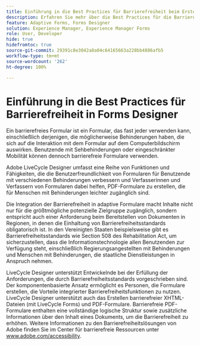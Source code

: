 ```yaml
---
title: Einführung in die Best Practices für Barrierefreiheit beim Erstellen von Formularen in Forms Designer
description: Erfahren Sie mehr über die Best Practices für die Barrierefreiheit bei der Verwendung von Forms Designer.
feature: Adaptive Forms, Forms Designer
solution: Experience Manager, Experience Manager Forms
role: User, Developer
hide: true
hidefromtoc: true
source-git-commit: 29391c8e3042a8a04c64165663a228bb4886afb5
workflow-type: tm+mt
source-wordcount: '262'
ht-degree: 100%

---
```


# Einführung in die Best Practices für Barrierefreiheit in Forms Designer

Ein barrierefreies Formular ist ein Formular, das fast jeder verwenden kann, einschließlich derjenigen, die möglicherweise Behinderungen haben, die sich auf die Interaktion mit dem Formular auf dem Computerbildschirm auswirken. Benutzende mit Sehbehinderungen oder eingeschränkter Mobilität können dennoch barrierefreie Formulare verwenden.

Adobe LiveCycle Designer umfasst eine Reihe von Funktionen und Fähigkeiten, die die Benutzerfreundlichkeit von Formularen für Benutzende mit verschiedenen Behinderungen verbessern und Verfasserinnen und Verfassern von Formularen dabei helfen, PDF-Formulare zu erstellen, die für Menschen mit Behinderungen leichter zugänglich sind.

Die Integration der Barrierefreiheit in adaptive Formulare macht Inhalte nicht nur für die größtmögliche potenzielle Zielgruppe zugänglich, sondern entspricht auch einer Anforderung beim Bereitstellen von Dokumenten in Regionen, in denen die Einhaltung von Barrierefreiheitsstandards obligatorisch ist. In den Vereinigten Staaten beispielsweise gibt es Barrierefreiheitsstandards wie Section 508 des Rehabilitation Act, um sicherzustellen, dass die Informationstechnologie allen Benutzenden zur Verfügung steht, einschließlich Regierungsangestellten mit Behinderungen und Menschen mit Behinderungen, die staatliche Dienstleistungen in Anspruch nehmen.

LiveCycle Designer unterstützt Entwickelnde bei der Erfüllung der Anforderungen, die durch Barrierefreiheitsstandards vorgeschrieben sind. Der komponentenbasierte Ansatz ermöglicht es Personen, die Formulare erstellen, die Vorteile integrierter Barrierefreiheitsfunktionen zu nutzen. LiveCycle Designer unterstützt auch das Erstellen barrierefreier XHTML-Dateien (mit LiveCycle Forms) und PDF-Formulare. Barrierefreie PDF-Formulare enthalten eine vollständige logische Struktur sowie zusätzliche Informationen über den Inhalt eines Dokuments, um die Barrierefreiheit zu erhöhen.
Weitere Informationen zu den Barrierefreiheitslösungen von Adobe finden Sie im Center für barrierefreie Ressourcen unter www.adobe.com/accessibility.
